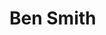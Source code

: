 <h1 id="header">
  Ben Smith
</h1>



<script>
  // Change the innerHTML of the element with id="header" with a gradient change
  const header = document.getElementById("header");
  const htmls = [
    "Ben Smith",
    "Barxells",
    "Barx",
    "Boris Johnson II"
  ]
  // Change the innerHTML to those in that order for 2 seconds each infinitely
  let i = 0;
  setInterval(() => {
    header.innerHTML = htmls[i];
    i++;
    if (i == htmls.length) i = 0;
  }, 2000);
</script>